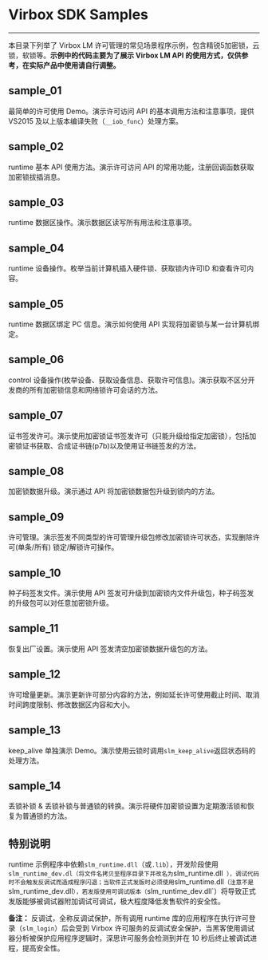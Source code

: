 # Virbox SDK Samples

-------------------------
本目录下列举了 Virbox LM 许可管理的常见场景程序示例，包含精锐5加密锁，云锁，软锁等。**示例中的代码主要为了展示 Virbox LM API 的使用方式，仅供参考，在实际产品中使用请自行调整。**

## sample_01 	
最简单的许可使用 Demo。演示许可访问 API 的基本调用方法和注意事项，提供 VS2015 及以上版本编译失败（`__iob_func`）处理方案。

## sample_02 	
runtime 基本 API 使用方法。演示许可访问 API 的常用功能，注册回调函数获取加密锁拔插消息。

## sample_03 
runtime 数据区操作。演示数据区读写所有用法和注意事项。

## sample_04 	
runtime 设备操作。枚举当前计算机插入硬件锁、获取锁内许可ID 和查看许可内容。

## sample_05 	
runtime 数据区绑定 PC 信息。演示如何使用 API 实现将加密锁与某一台计算机绑定。

## sample_06 	
control 设备操作(枚举设备、获取设备信息、获取许可信息)。演示获取不区分开发商的所有加密锁信息和网络锁许可会话的方法。

## sample_07   
证书签发许可。演示使用加密锁证书签发许可（只能升级给指定加密锁），包括加密锁证书获取、合成证书链(p7b)以及使用证书链签发的方法。

## sample_08  	
加密锁数据升级。演示通过 API 将加密锁数据包升级到锁内的方法。

## sample_09  	
许可管理。演示签发不同类型的许可管理升级包修改加密锁许可状态，实现删除许可(单条/所有) 锁定/解锁许可操作。

## sample_10  	
种子码签发文件。演示使用 API 签发可升级到加密锁内文件升级包，种子码签发的升级包可以对任意加密锁升级。

## sample_11  	
恢复出厂设置。演示使用 API 签发清空加密锁数据升级包的方法。

## sample_12  	
许可增量更新。演示更新许可部分内容的方法，例如延长许可使用截止时间、取消时间跨度限制、修改数据区内容和大小。

## sample_13  	
keep_alive 单独演示 Demo。演示使用云锁时调用`slm_keep_alive`返回状态码的处理方法。

## sample_14  	
丢锁补锁 & 丢锁补锁与普通锁的转换。演示将硬件加密锁设置为定期激活锁和恢复为普通锁的方法。

## 特别说明
runtime 示例程序中依赖`slm_runtime.dll`（或`.lib`），开发阶段使用`slm_runtime_dev.dl（将文件名拷贝至程序目录下并改名为`slm_runtime.dll` ），调试代码时不会触发反调试而造成程序闪退；当软件正式发版时必须使用`slm_runtime.dll`（注意不是`slm_runtime_dev.dll`），若发版使用可调试版本（`slm_runtime_dev.dll`）将导致正式发版能够被调试器附加调试可调试，极大程度降低发售软件的安全性。

**备注：** 反调试，全称反调试保护，所有调用 runtime 库的应用程序在执行许可登录（`slm_login`）后会受到 Virbox 许可服务的反调试安全保护，当黑客使用调试器分析被保护应用程序逻辑时，深思许可服务会检测到并在 10 秒后终止被调试进程，提高安全性。

